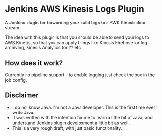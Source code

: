 # Jenkins AWS Kinesis Logs Plugin

A Jenkins plugin for forwarding your build logs to a AWS Kinesis data stream.

The idea with this plugin is that you should be able to send your logs to
AWS Kinesis, so that you can apply things like Kinesis Firehose for log 
archiving, Kinesis Analytics for ?? etc.

## How does it work?

Currently no pipeline support - to enable logging just check the box in the job
config.

## Disclaimer

* I do not know Java. I'm not a Java developer. This is the first time ever I
  write Java.
* It was written with the intention for me to learn a little bit of Java,
  and understand Jenkins plugin development a little bit as well.
* This is a very rough draft, with just basic functionality.
